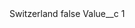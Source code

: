 <?xml version="1.0" encoding="UTF-8"?>
<CustomMetadata xmlns="http://soap.sforce.com/2006/04/metadata" xmlns:xsi="http://www.w3.org/2001/XMLSchema-instance" xmlns:xsd="http://www.w3.org/2001/XMLSchema">
    <label>Switzerland</label>
    <protected>false</protected>
    <values>
        <field>Value__c</field>
        <value xsi:type="xsd:string">1</value>
    </values>
</CustomMetadata>
